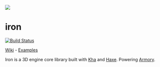 ![](https://armory3d.org/img/iron.jpg)

iron
==============

[![Build Status](https://travis-ci.org/armory3d/iron.svg?branch=master)](https://travis-ci.org/armory3d/iron)

[Wiki](https://github.com/armory3d/iron/wiki) - [Examples](https://github.com/armory3d/iron_examples)

Iron is a 3D engine core library built with [Kha](https://github.com/Kode/Kha) and [Haxe](https://github.com/HaxeFoundation/haxe). Powering [Armory](http://armory3d.org).
